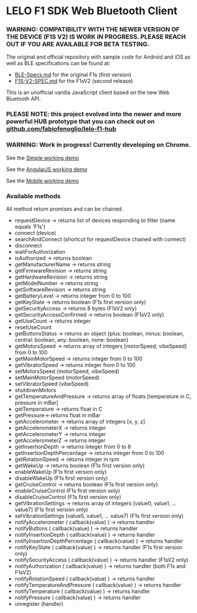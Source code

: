 # LELO F1 SDK Web Bluetooth Client

### WARNING: COMPATIBILITY WITH THE NEWER VERSION OF THE DEVICE (F1S V2) IS WORK IN PROGRESS. PLEASE REACH OUT IF YOU ARE AVAILABLE FOR BETA TESTING.

The original and official repository with sample code for Android and iOS as well as BLE specifications can be found at:

- [BLE-Specs.md](https://github.com/LELO-Devs/F1S-SDK/blob/master/BLE-Specs.md) for the original F1s (first version)
- [F1S-V2-SPEC.md](https://github.com/LELO-Devs/F1S-SDK/blob/master/F1S-V2-SPEC.md) for the F1sV2 (second release)

This is an unofficial vanilla JavaScript client based on the new Web Bluetooth API.

### PLEASE NOTE: this project evolved into the newer and more powerful HUB prototype that you can check out  on [github.com/fabiofenoglio/lelo-f1-hub](https://github.com/fabiofenoglio/lelo-f1-hub)


### WARNING: Work in progress! Currently developing on Chrome.

See the [Simple working demo](https://fabiofenoglio.github.io/lelo-f1-web-sdk/example.html)

See the [AngularJS working demo](https://fabiofenoglio.github.io/lelo-f1-web-sdk/example-gui.html)

See the [Mobile working demo](https://fabiofenoglio.github.io/lelo-f1-web-sdk/example-mobile.html)


### Available methods

All method return promises and can be chained.

- requestDevice -> returns list of devices responding to filter (name equals 'F1s')
- connect (device)
- searchAndConnect (shortcut for requestDevice chained with connect)
- disconnect
- waitForAuthorization
- isAuthorized -> returns boolean
- getManufacturerName -> returns string
- getFirmwareRevision -> returns string
- getHardwareRevision -> returns string
- getModelNumber -> returns string
- getSoftwareRevision -> returns string
- getBatteryLevel -> returns integer from 0 to 100
- getKeyState -> returns boolean (F1s first version only)
- getSecurityAccess -> returns 8 bytes (F1sV2 only)
- getSecurityAccessConfirmed -> returns boolean (F1sV2 only)
- getUseCount -> returns integer
- resetUseCount
- getButtonsStatus -> returns an object {plus: boolean, minus: boolean, central: boolean, any: boolean, none: boolean}
- getMotorsSpeed -> returns array of integers [motorSpeed, vibeSpeed] from 0 to 100
- getMainMotorSpeed -> returns integer from 0 to 100
- getVibratorSpeed -> returns integer from 0 to 100
- setMotorsSpeed (motorSpeed, vibeSpeed) 
- setMainMotorSpeed (motorSpeed)
- setVibratorSpeed (vibeSpeed)
- shutdownMotors
- getTemperatureAndPressure -> returns array of floats [temperature in C, pressure in mBar]
- getTemperature -> returns float in C
- getPressure-> returns float in mBar
- getAccelerometer -> returns array of integers [x, y, z]
- getAccelerometerX -> returns integer
- getAccelerometerY -> returns integer
- getAccelerometerZ -> returns integer
- getInsertionDepth -> returns integer from 0 to 8
- getInsertionDepthPercentage -> returns integer from 0 to 100
- getRotationSpeed -> returns integer in rpm
- getWakeUp -> returns boolean (F1s first version only)
- enableWakeUp (F1s first version only)
- disableWakeUp (F1s first version only)
- getCruiseControl -> returns boolean (F1s first version only)
- enableCruiseControl (F1s first version only)
- disableCruiseControl (F1s first version only)
- getVibrationSettings -> returns array of integers [value0, value1, ... value7] (F1s first version only)
- setVibrationSettings (value0, value1, ... value7) (F1s first version only)
- notifyAccelerometer ( callback(value) ) -> returns handler
- notifyButtons ( callback(value) ) -> returns handler
- notifyInsertionDepth ( callback(value) ) -> returns handler
- notifyInsertionDepthPercentage ( callback(value) ) -> returns handler
- notifyKeyState ( callback(value) ) -> returns handler (F1s first version only)
- notifySecurityAccess ( callback(value) ) -> returns handler (F1sV2 only)
- notifyAuthorization ( callback(value) ) -> returns handler (both F1s and F1sV2)
- notifyRotationSpeed ( callback(value) ) -> returns handler
- notifyTemperatureAndPressure ( callback(value) ) -> returns handler
- notifyTemperature ( callback(value) ) -> returns handler
- notifyPressure ( callback(value) ) -> returns handler
- unregister (handler)

